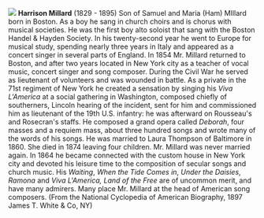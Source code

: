 ![](/images/hmillard.jpg)
**Harrison Millard** (1829 - 1895) Son of Samuel and Maria (Ham) MIllard born in Boston. As a boy he sang in church choirs and is chorus with musical societies. He was the first boy alto soloist that sang with the Boston Handel & Hayden Society. In his twenty-second year he went to Europe for musical study, spending nearly three years in Italy and appeared as a concert singer in several parts of England. In 1854 Mr. Millard returned to Boston, and after two years located in New York city as a teacher of vocal music, concert singer and song composer. During the Civil War he served as lieutenant of volunteers and was wounded in battle. As a private in the 71st regiment of New York he created a sensation by singing his *Viva L'America* at a social gathering in Washington, composed chiefly of southerners, Lincoln hearing of the incident, sent for him and commissioned him as lieutenant of the 19th U.S. infantry: he was afterward on Rousseau's and Rosecran's staffs. He composed a grand opera called *Deborah*, four masses and a requiem mass, about three hundred songs and wrote many of the words of his songs. He was married to Laura Thompson of Baltimore in 1860. She died in 1874 leaving four children. Mr. Millard was never married again. In 1864 he became connected with the custom house in New York city and devoted his leisure time to the composition of secular songs and church music. His *Waiting*, *When the Tide Comes in*, *Under the Daisies*, *Ramona* and *Viva L'America, Land of the Free* are of uncommon merit, and have many admirers. Many place Mr. Millard at the head of American song composers. (From the National Cyclopedia of American Biography, 1897 James T. White & Co, NY)